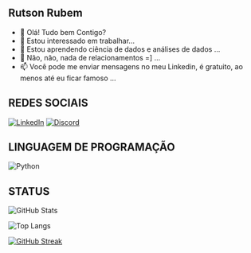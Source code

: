 **Rutson Rubem**
-
- 👋 Olá! Tudo bem Contigo?
- 👀 Estou interessado em trabalhar...
- 🌱 Estou aprendendo ciência de dados e análises de dados ...
- 💞️ Não, não, nada de relacionamentos =] ...
- 📫 Você pode me enviar mensagens no meu Linkedin, é gratuito, ao menos até eu ficar famoso ...


**REDES SOCIAIS**
-

[![LinkedIn](https://img.shields.io/badge/LinkedIn-000?style=for-the-badge&logo=linkedin&logoColor=ffa500)](https://www.linkedin.com/in/rutson-rubem/) [![Discord](https://img.shields.io/badge/Discord-000?style=for-the-badge&logo=discord&logoColor=ffa500)](https://www.discord.com/in/benyamin_7/)

**LINGUAGEM DE PROGRAMAÇÃO**
-
![Python](https://img.shields.io/badge/Python-000?style=for-the-badge&logo=python&logoColor=ffa500)

**STATUS**
-


![GitHub Stats](https://github-readme-stats.vercel.app/api?username=rrben&theme=transparent&bg_color=000&border_color=ffa500&show_icons=true&icon_color=30A3DC&title_color=ffa500text_color=FFF)

![Top Langs](https://github-readme-stats-git-masterrstaa-rickstaa.vercel.app/api/top-langs/?username=rrben&bg_color=000&border_color=ffa500&title_color=E30A3DCD5F&text_color=FFF)

[![GitHub Streak](https://streak-stats.demolab.com/?user=rrben&theme=dark&background=000&border=ffa500&dates=fff)](https://git.io/streak-stats)
<!---
rrben/rrben is a ✨ special ✨ repository because its `README.md` (this file) appears on your GitHub profile.
You can click the Preview link to take a look at your changes.
--->
